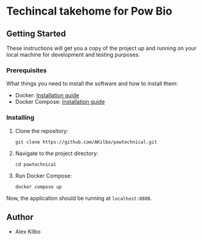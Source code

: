 # Techincal takehome for Pow Bio

## Getting Started

These instructions will get you a copy of the project up and running on your local machine for development and testing purposes.

### Prerequisites

What things you need to install the software and how to install them:

- Docker: [Installation guide](https://docs.docker.com/get-docker/)
- Docker Compose: [Installation guide](https://docs.docker.com/compose/install/)

### Installing

1. Clone the repository:
    ```
    git clone https://github.com/AKilbo/powtechnical.git
    ```

2. Navigate to the project directory:
    ```
    cd powtechnical
    ```

3. Run Docker Compose:
    ```
    docker compose up
    ```

Now, the application should be running at `localhost:8888`.

## Author

- Alex Kilbo

